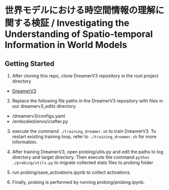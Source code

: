 # 世界モデルにおける時空間情報の理解に関する検証 / Investigating the Understanding of Spatio-temporal Information in World Models


## Getting Started
1. After cloning this repo, clone DreamerV3 repository in the root project directory
- [DreamerV3](https://github.com/danijar/dreamerv3)

2. Replace the following file paths in the DreamerV3 repository with files in our dreamerv3_edits directory.
- /dreamerv3/configs.yaml
- /embodied/envs/crafter.py

3. execute the command `./training_dreamer.sh` to train DreamerV3. To restart existing training loop, refer to `./training_dreamer.sh` for more information.

4. After training DreamerV3, open probing/utils.py and edit the paths to log directory and target directory. Then execute the command `python ./probing/utils.py` to migrate collected stats files to probing folder

5. run probing/save_activations.ipynb to collect activations.

6. Finally, probing is performed by running probing/probing.ipynb.
